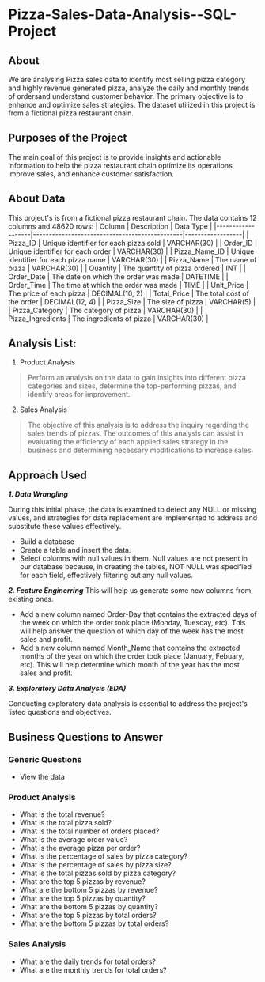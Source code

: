 # Pizza-Sales-Data-Analysis--SQL-Project
## About
We are analysing Pizza sales data to identify most selling pizza category and highly revenue generated pizza, analyze the daily and monthly trends of ordersand understand customer behavior. The primary objective is to enhance and optimize sales strategies. The dataset utilized in this project is  from a fictional pizza restaurant chain.

## Purposes of the Project
The main goal of this project is to provide insights and actionable information to help the pizza restaurant chain optimize its operations, improve sales, and enhance customer satisfaction.

## About Data
This project's is from a fictional pizza restaurant chain.
The data contains 12 columns and 48620 rows:
| Column            | Description                                   | Data Type        |
|-------------------|-----------------------------------------------|------------------|
| Pizza_ID          | Unique identifier for each pizza sold         | VARCHAR(30)      |
| Order_ID          | Unique identifier for each order              | VARCHAR(30)      |
| Pizza_Name_ID     | Unique identifier for each pizza name         | VARCHAR(30)      |
| Pizza_Name        | The name of pizza                             | VARCHAR(30)      |
| Quantity          | The quantity of pizza ordered                 | INT              |
| Order_Date        | The date on which the order was made          | DATETIME         |
| Order_Time        | The time at which the order was made          | TIME             |
| Unit_Price        | The price of each pizza                       | DECIMAL(10, 2)   |
| Total_Price       | The total cost of the order                   | DECIMAL(12, 4)   |
| Pizza_Size        | The size of pizza                             | VARCHAR(5)       |
| Pizza_Category    | The category of pizza                         | VARCHAR(30)      |
| Pizza_Ingredients | The ingredients of pizza                      | VARCHAR(30)      |


## Analysis List:

1.	Product Analysis

> Perform an analysis on the data to gain insights into different pizza categories and sizes, determine the top-performing pizzas, and identify areas for improvement.

2.	Sales Analysis
   
> The objective of this analysis is to address the inquiry regarding the sales trends of pizzas. The outcomes of this analysis can assist in evaluating the efficiency of each applied sales strategy in the business and determining necessary modifications to increase sales.


## Approach Used
***1.	Data Wrangling***

During this initial phase, the data is examined to detect any NULL or missing values, and strategies for data replacement are implemented to address and substitute these values effectively.
- Build a database
- Create a table and insert the data.
- Select columns with null values in them. Null values are not present in our database because, in creating the tables, NOT NULL was specified for each field, effectively filtering out any null values.

***2.	Feature Enginerring***
This will help us generate some new columns from existing ones.
- Add a new column named Order-Day that contains the extracted days of the week on which the order took place (Monday, Tuesday, etc). This will help answer the question of which day of the week has the most sales and profit.
- Add a new column named Month_Name that contains the extracted months of the year on which the order took place (January, Febuary, etc). This will help determine which month of the year has the most sales and profit.


***3.  Exploratory Data Analysis (EDA)***

Conducting exploratory data analysis is essential to address the project's listed questions and objectives.

## Business Questions to Answer

### Generic Questions
- View the data	

### Product Analysis
- What is the total revenue?
- What is the total pizza sold?
- What is the total number of orders placed?
- What is the average order value?
- What is the average pizza per order?
- What is the percentage of sales by pizza category?
- What is the percentage of sales by pizza size?
- What is the total pizzas sold by pizza category?
- What are the top 5 pizzas by revenue?
- What are the bottom 5 pizzas by revenue?
- What are the top 5 pizzas by quantity?
- What are the bottom 5 pizzas by quantity?
- What are the top 5 pizzas by total orders?
- What are the bottom 5 pizzas by total orders?

### Sales Analysis
- What are the daily trends for total orders?
- What are the monthly trends for total orders?
